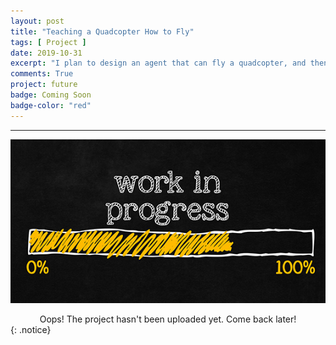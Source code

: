 ```yaml
---
layout: post
title: "Teaching a Quadcopter How to Fly"
tags: [ Project ]
date: 2019-10-31
excerpt: "I plan to design an agent that can fly a quadcopter, and then train it using a reinforcement learning algorithm."
comments: True
project: future
badge: Coming Soon
badge-color: "red"
---
```


---

![png](/assets/img/wip.jpg)
<center> Oops! The project hasn't been uploaded yet. Come back later! </center>
{: .notice}
